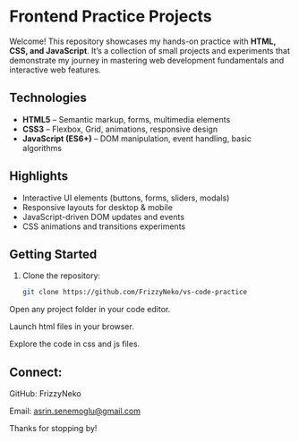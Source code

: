 # Frontend Practice Projects

Welcome! This repository showcases my hands-on practice with **HTML, CSS, and JavaScript**. It’s a collection of small projects and experiments that demonstrate my journey in mastering web development fundamentals and interactive web features.

## Technologies
- **HTML5** – Semantic markup, forms, multimedia elements
- **CSS3** – Flexbox, Grid, animations, responsive design
- **JavaScript (ES6+)** – DOM manipulation, event handling, basic algorithms

## Highlights
- Interactive UI elements (buttons, forms, sliders, modals)
- Responsive layouts for desktop & mobile
- JavaScript-driven DOM updates and events
- CSS animations and transitions experiments

## Getting Started
1. Clone the repository:
   ```bash
   git clone https://github.com/FrizzyNeko/vs-code-practice
   
Open any project folder in your code editor.

Launch html files in your browser.

Explore the code in css and js files.


## Connect:

GitHub: FrizzyNeko

Email: asrin.senemoglu@gmail.com

Thanks for stopping by!
